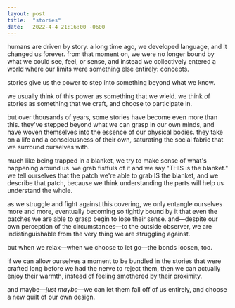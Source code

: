 ```yaml
---
layout: post
title:  "stories"
date:   2022-4-4 21:16:00 -0600
---
```


humans are driven by story. a long time ago, we developed language, and it changed us forever. from that moment on, we were no longer bound by what we could see, feel, or sense, and instead we collectively entered a world where our limits were something else entirely: concepts.

stories give us the power to step into something beyond what we know. 

we usually think of this power as something that we wield. we think of stories as something that we craft, and choose to participate in.

but over thousands of years, some stories have become even more than this. they've stepped beyond what we can grasp in our own minds, and have woven themselves into the essence of our physical bodies. they take on a life and a consciousness of their own, saturating the social fabric that we surround ourselves with.

much like being trapped in a blanket, we try to make sense of what's happening around us. we grab fistfuls of it and we say "THIS is the blanket." we tell ourselves that the patch we're able to grab IS the blanket, and we describe that patch, because we think understanding the parts will help us understand the whole.

as we struggle and fight against this covering, we only entangle ourselves more and more, eventually becoming so tightly bound by it that even the patches we are able to grasp begin to lose their sense. and—despite our own perception of the circumstances—to the outside observer, we are indistinguishable from the very thing we are struggling against.

but when we relax—when we choose to let go—the bonds loosen, too. 

if we can allow ourselves a moment to be bundled in the stories that were crafted long before we had the nerve to reject them, then we can actually enjoy their warmth, instead of feeling smothered by their proximity.

and maybe—*just maybe*—we can let them fall off of us entirely, and choose a new quilt of our own design.